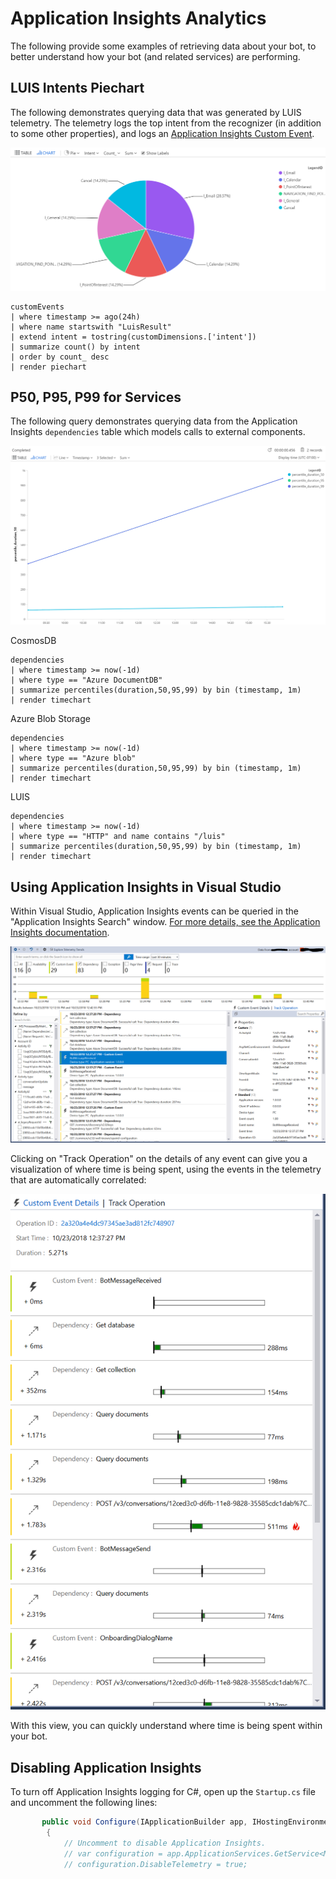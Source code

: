 # Application Insights Analytics
The following provide some examples of retrieving data about your bot, to better understand how your bot (and related services) are performing.

##  LUIS Intents Piechart

The following demonstrates querying data that was generated by LUIS telemetry.  The telemetry logs the top intent from the recognizer (in addition to some other properties), and logs an [Application Insights Custom Event](https://docs.microsoft.com/en-us/azure/application-insights/app-insights-api-custom-events-metrics).

![Luis Piechart](../media/luis_pie.png)
```
customEvents
| where timestamp >= ago(24h)
| where name startswith "LuisResult"
| extend intent = tostring(customDimensions.['intent'])
| summarize count() by intent
| order by count_ desc
| render piechart
```

## P50, P95, P99 for Services

The following query demonstrates querying data from the Application Insights `dependencies` table which models calls to external components.

![Example Report](../media/p99.png)

CosmosDB
```
dependencies
| where timestamp >= now(-1d)
| where type == "Azure DocumentDB"
| summarize percentiles(duration,50,95,99) by bin (timestamp, 1m)
| render timechart
```
Azure Blob Storage
```
dependencies
| where timestamp >= now(-1d)
| where type == "Azure blob"
| summarize percentiles(duration,50,95,99) by bin (timestamp, 1m)
| render timechart
```
LUIS

```
dependencies
| where timestamp >= now(-1d)
| where type == "HTTP" and name contains "/luis"
| summarize percentiles(duration,50,95,99) by bin (timestamp, 1m)
| render timechart
```

## Using Application Insights in Visual Studio
Within Visual Studio, Application Insights events can be queried in the "Application Insights Search" window.  [For more details, see the Application Insights documentation](https://docs.microsoft.com/en-us/azure/application-insights/app-insights-diagnostic-search).

![Example Visual Studio Session](../media/visualstudio_appinsights.png)

Clicking on "Track Operation" on the details of any event can give you a visualization of where time is being spent, using the events in the telemetry that are automatically correlated:

![Example Track Operation](../media/visualstudio_trackoperation.png)

With this view, you can quickly understand where time is being spent within your bot.

## Disabling Application Insights

To turn off Application Insights logging for C#, open up the `Startup.cs` file and uncomment the following lines:

```csharp
       public void Configure(IApplicationBuilder app, IHostingEnvironment env)
        {
            // Uncomment to disable Application Insights.
            // var configuration = app.ApplicationServices.GetService<Microsoft.ApplicationInsights.Extensibility.TelemetryConfiguration>();
            // configuration.DisableTelemetry = true;
```


